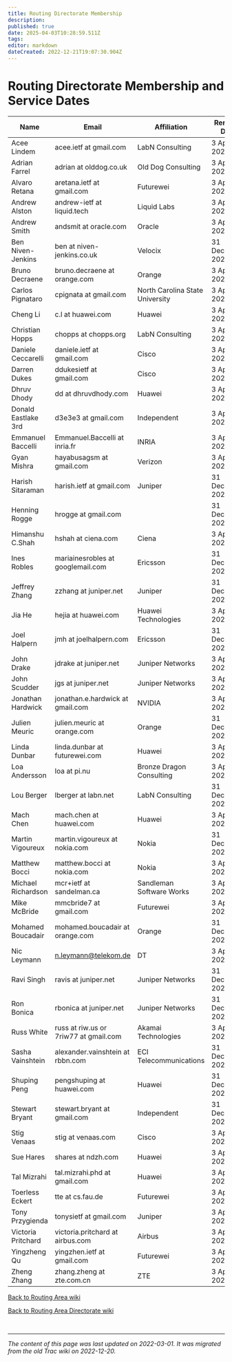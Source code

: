 ```yaml
---
title: Routing Directorate Membership
description: 
published: true
date: 2025-04-03T10:28:59.511Z
tags: 
editor: markdown
dateCreated: 2022-12-21T19:07:30.904Z
---
```


# Routing Directorate Membership and Service Dates

| Name                 |  Email                                  |  Affiliation               |  Renewal Date       |
|----------------------|-----------------------------------------|----------------------------|---------------------|
|  Acee Lindem         |  acee.ietf at gmail.com                    |  LabN Consulting        |  3 April 2025   |
|  Adrian Farrel       |  adrian at olddog.co.uk                 |  Old Dog Consulting     |  3 April 2025  |
|  Alvaro Retana       | aretana.ietf at gmail.com                  |  Futurewei              |  3 April 2025   |
| Andrew Alston        | andrew-ietf at liquid.tech              |   Liquid Labs          |  3 April 2025   |
|  Andrew Smith        |  andsmit at oracle.com                   |  Oracle               |  3 April 2025   |
|  Ben Niven-Jenkins   |  ben at niven-jenkins.co.uk             |  Velocix                   |  31 December 2023   |
|  Bruno Decraene      |  bruno.decraene at orange.com           |  Orange                    |  3 April 2025   |
|  Carlos Pignataro    |  cpignata at gmail.com                  |  North Carolina State University                    |  3 April 2025|
|  Cheng Li        |  c.l at huawei.com           |  Huawei                    |  3 April 2025   |
|  Christian Hopps     |  chopps at chopps.org                   |  LabN Consulting          |   3 April 2025   |
|  Daniele Ceccarelli  |  daniele.ietf at gmail.com    |  Cisco                  |  3 April 2025   |
|  Darren Dukes  |  	ddukesietf at gmail.com    |  Cisco                  |  3 April 2025   |
|  Dhruv Dhody         |  	dd at dhruvdhody.com                |  Huawei                    |   3 April 2025   |
|  Donald Eastlake 3rd  |  d3e3e3 at gmail.com                    |  Independent                 |   3 April 2025    |
|  Emmanuel Baccelli   | Emmanuel.Baccelli at inria.fr           |  INRIA                     |   3 April 2025   |
|  Gyan Mishra         |  hayabusagsm at gmail.com               |  Verizon                   |   3 April 2025   |
|  Harish Sitaraman    |  harish.ietf at gmail.com              |  Juniper                   |  31 December 2023   |
|  Henning Rogge       |  hrogge at gmail.com                    |                            |  31 December 2024   |
|  Himanshu C.Shah       |  hshah at ciena.com                     |  Ciena                     |  3 April 2025   |
|  Ines Robles         |  mariainesrobles at googlemail.com      |  Ericsson                  |  31 December 2024   |
|  Jeffrey Zhang       |  zzhang at juniper.net                  |  Juniper                   |  31 December 2024   |
|  Jia He              |  hejia at huawei.com                    |  Huawei Technologies       |   3 April 2025   |
|  Joel Halpern        |  jmh at joelhalpern.com                 |  Ericsson                  |  31 December 2024   |
|  John Drake          |  jdrake at juniper.net                  |  Juniper Networks          |  3 April 2025   |
|  John Scudder          |  jgs at juniper.net                  |  Juniper Networks          |  3 April 2025   |
|  Jonathan Hardwick   |  jonathan.e.hardwick at gmail.com           |  NVIDIA                 |  3 April 2025   |
|  Julien Meuric       |  julien.meuric at orange.com            |  Orange                    |  31 December 2024   |
|  Linda Dunbar   |  	linda.dunbar at futurewei.com           |  Huawei        |  3 April 2025   |
|  Loa Andersson       |  loa at pi.nu                           |  Bronze Dragon Consulting  |  3 April 2025   |
|  Lou Berger          |  lberger at labn.net                    |   LabN Consulting  |  31 December 2024   |
|  Mach Chen           |  mach.chen at huawei.com                |  Huawei                    |  3 April 2025    |
|  Martin Vigoureux    |  martin.vigoureux at nokia.com          |  Nokia                     |  31 December 2024   |
|  Matthew Bocci       |  matthew.bocci at nokia.com             |  Nokia                     |  3 April 2025   |
|  Michael Richardson  |  mcr+ietf at sandelman.ca               |  Sandleman Software Works  |  3 April 2025   |
|  Mike McBride        |  mmcbride7 at gmail.com                 |  Futurewei                    |  3 April 2025    |
|  Mohamed Boucadair   |  mohamed.boucadair at orange.com        |  Orange                    |  31 December 2024   |
|  Nic Leymann         |  n.leymann@telekom.de                   |  DT                        |  3 April 2025   |
|  Ravi Singh          |  ravis at juniper.net                   |  Juniper Networks          |  31 December 2023   |
|  Ron Bonica          |  rbonica at juniper.net                 |  Juniper Networks          |  31 December 2024   |
|  Russ White          |  russ at riw.us or 7riw77 at gmail.com  |   Akamai Technologies                 |  3 April 2025    |
|  Sasha Vainshtein    |  alexander.vainshtein at rbbn.com    |  ECI Telecommunications    |  31 December 2023   |
|  Shuping Peng        |  pengshuping at huawei.com              |  Huawei                    |  31 December 2024   |
|  Stewart Bryant      |  stewart.bryant at gmail.com            |  Independent        |  31 December 2024   |
|  Stig Venaas         |  stig at venaas.com                     |  Cisco                     |  3 April 2025   |
|  Sue Hares           |  shares at ndzh.com                     |   Huawei   |  3 April 2025   |
|  Tal Mizrahi         |  	tal.mizrahi.phd at gmail.com            |  Huawei                   |  3 April 2025   |
|  Toerless Eckert     |  		tte at cs.fau.de|   Futurewei                |  3 April 2025   |
|  Tony Przygienda     |  tonysietf at gmail.com                 |   Juniper                  |  3 April 2025   |
|  Victoria Pritchard     |  victoria.pritchard at airbus.com       |  Airbus                    |   3 April 2025   |
|  Yingzheng Qu        |  yingzhen.ietf at gmail.com             |  Futurewei                   |   3 April 2025   |
|  Zheng Zhang        |  	zhang.zheng at zte.com.cn             |  ZTE                   |   3 April 2025   |

[Back to Routing Area wiki](/group/rtg)

[Back to Routing Area Directorate wiki](/group/rtg/RtgDir)


&nbsp;
&nbsp;
&nbsp;

---

*The content of this page was last updated on 2022-03-01. It was migrated from the old Trac wiki on 2022-12-20.*